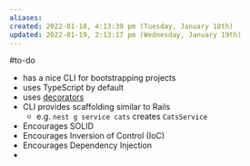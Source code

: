 ```yaml
---
aliases: 
created: 2022-01-18, 4:13:39 pm (Tuesday, January 18th)
updated: 2022-01-19, 2:13:17 pm (Wednesday, January 19th)
---
```

#to-do

- has a nice CLI for bootstrapping projects
- uses TypeScript by default
- uses [decorators](https://www.typescriptlang.org/docs/handbook/decorators.html)
- CLI provides scaffolding similar to Rails
    - e.g. `nest g service cats` creates `CatsService`
- Encourages SOLID
- Encourages Inversion of Control (IoC)
- Encourages Dependency Injection
- 